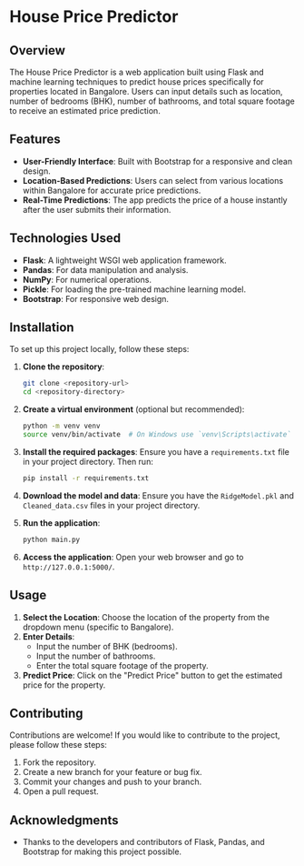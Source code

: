 # House Price Predictor

## Overview

The House Price Predictor is a web application built using Flask and machine learning techniques to predict house prices specifically for properties located in Bangalore. Users can input details such as location, number of bedrooms (BHK), number of bathrooms, and total square footage to receive an estimated price prediction.

## Features

- **User-Friendly Interface**: Built with Bootstrap for a responsive and clean design.
- **Location-Based Predictions**: Users can select from various locations within Bangalore for accurate price predictions.
- **Real-Time Predictions**: The app predicts the price of a house instantly after the user submits their information.

## Technologies Used

- **Flask**: A lightweight WSGI web application framework.
- **Pandas**: For data manipulation and analysis.
- **NumPy**: For numerical operations.
- **Pickle**: For loading the pre-trained machine learning model.
- **Bootstrap**: For responsive web design.

## Installation

To set up this project locally, follow these steps:

1. **Clone the repository**:
   ```bash
   git clone <repository-url>
   cd <repository-directory>
   ```

2. **Create a virtual environment** (optional but recommended):
   ```bash
   python -m venv venv
   source venv/bin/activate  # On Windows use `venv\Scripts\activate`
   ```

3. **Install the required packages**:
   Ensure you have a `requirements.txt` file in your project directory. Then run:
   ```bash
   pip install -r requirements.txt
   ```

4. **Download the model and data**:
   Ensure you have the `RidgeModel.pkl` and `Cleaned_data.csv` files in your project directory.

5. **Run the application**:
   ```bash
   python main.py
   ```

6. **Access the application**: Open your web browser and go to `http://127.0.0.1:5000/`.

## Usage

1. **Select the Location**: Choose the location of the property from the dropdown menu (specific to Bangalore).
2. **Enter Details**:
   - Input the number of BHK (bedrooms).
   - Input the number of bathrooms.
   - Enter the total square footage of the property.
3. **Predict Price**: Click on the "Predict Price" button to get the estimated price for the property.

## Contributing

Contributions are welcome! If you would like to contribute to the project, please follow these steps:

1. Fork the repository.
2. Create a new branch for your feature or bug fix.
3. Commit your changes and push to your branch.
4. Open a pull request.

## Acknowledgments

- Thanks to the developers and contributors of Flask, Pandas, and Bootstrap for making this project possible.
